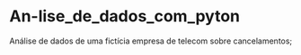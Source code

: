 # An-lise_de_dados_com_pyton
Análise de dados de uma fictícia empresa de telecom sobre cancelamentos;
